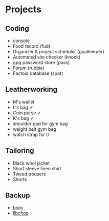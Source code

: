 # Projects

## Coding

- console
- Food record (fud)
- Organizer & project scheduler (goalkeeper)
- Automated site checker (knock)
- gpg password store (pass)
- Forum (rubble)
- Factoid database (spot)

## Leatherworking

- M's wallet
- L's bag <span style="color: green">✔</span>
- Coin purse <span style="color: green">✔</span>
- K's bag <span style="color: green">✔</span>
- shoulder pad for gym bag
- weight belt gym bag
- watch strap for D

## Tailoring

- Black wool jacket
- Short sleeve linen shirt
- Tweed trousers
- Shorts

## Backup

- [borg](https://www.borgbackup.org)
- [libchop](https://nongnu.org/libchop/)
